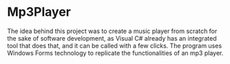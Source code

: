 # Mp3Player

The idea behind this project was to create a music player from scratch for the sake of software development, as Visual C# already has an integrated tool that does that, and it can be called with a few clicks.
The program uses Windows Forms  technology to replicate the functionalities of an mp3 player.

